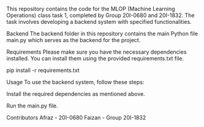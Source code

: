 This repository contains the code for the MLOP (Machine Learning Operations) class task 1, completed by Group 20I-0680 and 20I-1832. The task involves developing a backend system with specified functionalities.

Backend
The backend folder in this repository contains the main Python file main.py which serves as the backend for the project.

Requirements
Please make sure you have the necessary dependencies installed. You can install them using the provided requirements.txt file.

pip install -r requirements.txt

Usage
To use the backend system, follow these steps:

Install the required dependencies as mentioned above.

Run the main.py file.

Contributors
Afraz - 20I-0680
Faizan - Group 20I-1832
